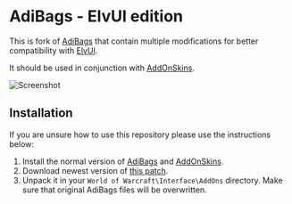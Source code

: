 # AdiBags - ElvUI edition
This is fork of [AdiBags](https://mods.curse.com/addons/wow/adibags) that contain multiple modifications for better compatibility with [ElvUI](https://www.tukui.org/download.php?ui=elvui).

It should be used in conjunction with [AddOnSkins](https://mods.curse.com/addons/wow/elvui_addonskins).

![Screenshot](https://i.imgur.com/dQabL2j.png)

## Installation
If you are unsure how to use this repository please use the instructions below:
1. Install the normal version of [AdiBags](https://mods.curse.com/addons/wow/adibags) and [AddOnSkins](https://mods.curse.com/addons/wow/elvui_addonskins).
2. Download newest version of [this patch](https://github.com/AcidWeb/ElvUI-AdiBags/releases/latest).
3. Unpack it in your `World of Warcraft\Interface\AddOns` directory. Make sure that original AdiBags files will be overwritten.

